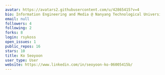 ```yaml
---
avatar: https://avatars2.githubusercontent.com/u/42865415?v=4
bio: Information Engineering and Media @ Nanyang Technological University
email: null
followers: 4
following: 2
forks: 8
login: rsykoss
open_issues: 1
public_repos: 16
stars: 10
title: Ko Seoyoon
user_type: User
website: https://www.linkedin.com/in/seoyoon-ko-06005415b/
---
```

